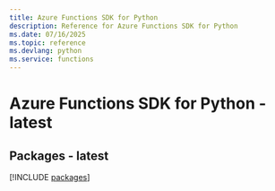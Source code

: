 ```yaml
---
title: Azure Functions SDK for Python
description: Reference for Azure Functions SDK for Python
ms.date: 07/16/2025
ms.topic: reference
ms.devlang: python
ms.service: functions
---
```

# Azure Functions SDK for Python - latest
## Packages - latest
[!INCLUDE [packages](functions-index.md)]